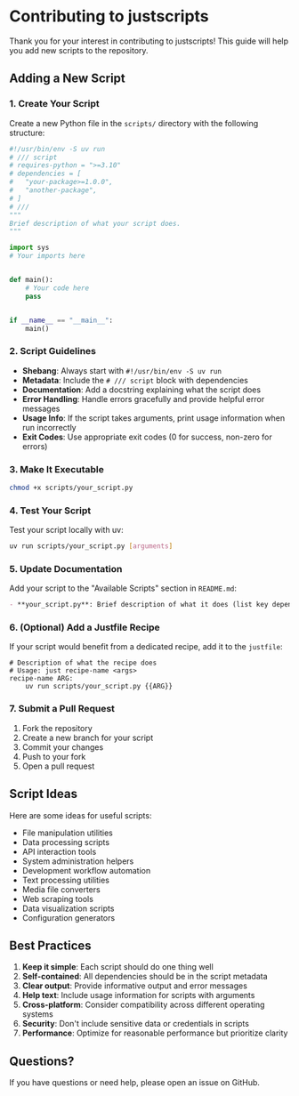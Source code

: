 # Contributing to justscripts

Thank you for your interest in contributing to justscripts! This guide will help you add new scripts to the repository.

## Adding a New Script

### 1. Create Your Script

Create a new Python file in the `scripts/` directory with the following structure:

```python
#!/usr/bin/env -S uv run
# /// script
# requires-python = ">=3.10"
# dependencies = [
#   "your-package>=1.0.0",
#   "another-package",
# ]
# ///
"""
Brief description of what your script does.
"""

import sys
# Your imports here


def main():
    # Your code here
    pass


if __name__ == "__main__":
    main()
```

### 2. Script Guidelines

- **Shebang**: Always start with `#!/usr/bin/env -S uv run`
- **Metadata**: Include the `# /// script` block with dependencies
- **Documentation**: Add a docstring explaining what the script does
- **Error Handling**: Handle errors gracefully and provide helpful error messages
- **Usage Info**: If the script takes arguments, print usage information when run incorrectly
- **Exit Codes**: Use appropriate exit codes (0 for success, non-zero for errors)

### 3. Make It Executable

```bash
chmod +x scripts/your_script.py
```

### 4. Test Your Script

Test your script locally with uv:

```bash
uv run scripts/your_script.py [arguments]
```

### 5. Update Documentation

Add your script to the "Available Scripts" section in `README.md`:

```markdown
- **your_script.py**: Brief description of what it does (list key dependencies)
```

### 6. (Optional) Add a Justfile Recipe

If your script would benefit from a dedicated recipe, add it to the `justfile`:

```just
# Description of what the recipe does
# Usage: just recipe-name <args>
recipe-name ARG:
    uv run scripts/your_script.py {{ARG}}
```

### 7. Submit a Pull Request

1. Fork the repository
2. Create a new branch for your script
3. Commit your changes
4. Push to your fork
5. Open a pull request

## Script Ideas

Here are some ideas for useful scripts:

- File manipulation utilities
- Data processing scripts
- API interaction tools
- System administration helpers
- Development workflow automation
- Text processing utilities
- Media file converters
- Web scraping tools
- Data visualization scripts
- Configuration generators

## Best Practices

1. **Keep it simple**: Each script should do one thing well
2. **Self-contained**: All dependencies should be in the script metadata
3. **Clear output**: Provide informative output and error messages
4. **Help text**: Include usage information for scripts with arguments
5. **Cross-platform**: Consider compatibility across different operating systems
6. **Security**: Don't include sensitive data or credentials in scripts
7. **Performance**: Optimize for reasonable performance but prioritize clarity

## Questions?

If you have questions or need help, please open an issue on GitHub.
